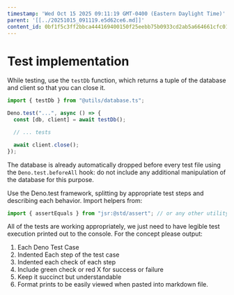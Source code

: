 ```yaml
---
timestamp: 'Wed Oct 15 2025 09:11:19 GMT-0400 (Eastern Daylight Time)'
parent: '[[../20251015_091119.e5d62ce6.md]]'
content_id: 0bf1f5c3ff2bbca444169400150f25eebb75b0933cd2ab5a664661cfc016242b
---
```


# Test implementation

While testing, use the `testDb` function, which returns a tuple of the database and client so that you can close it.

```typescript
import { testDb } from "@utils/database.ts";

Deno.test("...", async () => {
  const [db, client] = await testDb();

  // ... tests

  await client.close();
});
```

The database is already automatically dropped before every test file using the `Deno.test.beforeAll` hook: do not include any additional manipulation of the database for this purpose.

Use the Deno.test framework, splitting by appropriate test steps and describing each behavior. Import helpers from:

```typescript
import { assertEquals } from "jsr:@std/assert"; // or any other utility from the library
```

All of the tests are working appropriately, we just need to have legible test execution printed out to the console. For the concept please output:

1. Each Deno Test Case
2. Indented Each step of the test case
3. Indented each check of each step
4. Include green check or red X for success or failure
5. Keep it succinct but understandable
6. Format prints to be easily viewed when pasted into markdown file.
